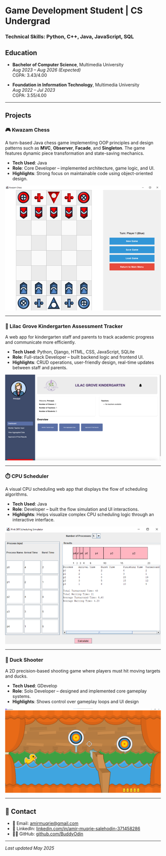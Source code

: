 # Game Development Student | CS Undergrad
### Technical Skills: Python, C++, Java, JavaScript, SQL

## Education
- **Bachelor of Computer Science**, Multimedia University  
  _Aug 2023 – Aug 2026 (Expected)_  
  CGPA: 3.43/4.00  

- **Foundation in Information Technology**, Multimedia University  
  _Aug 2022 – Jul 2023_  
  CGPA: 3.55/4.00  

---

## Projects

### 🎮 Kwazam Chess
A turn-based Java chess game implementing OOP principles and design patterns such as **MVC**, **Observer**, **Facade**, and **Singleton**. The game features dynamic piece transformation and state-saving mechanics.

- **Tech Used**: Java
- **Role**: Core Developer – implemented architecture, game logic, and UI.
- **Highlights**: Strong focus on maintainable code using object-oriented design.

![Kwazam Chess Screenshot](assets/kwazamchess.png) 

---

### 🧮 Lilac Grove Kindergarten Assessment Tracker
A web app for kindergarten staff and parents to track academic progress and communicate more efficiently.

- **Tech Used**: Python, Django, HTML, CSS, JavaScript, SQLite
- **Role**: Full-stack Developer – built backend logic and frontend UI.
- **Highlights**: CRUD operations, user-friendly design, real-time updates between staff and parents.

![Lilac Grove Screenshot](assets/lilacgrove.png)  

---

### ⏱️ CPU Scheduler
A visual CPU scheduling web app that displays the flow of scheduling algorithms.

- **Tech Used**: Java
- **Role**: Developer – built the flow simulation and UI interactions.
- **Highlights**: Helps visualize complex CPU scheduling logic through an interactive interface.

![CPU Scheduler Screenshot](assets/cpuscheduler.png)  

---

### 🐤 Duck Shooter
A 2D precision-based shooting game where players must hit moving targets and ducks.

- **Tech Used**: GDevelop
- **Role**: Solo Developer – designed and implemented core gameplay systems.
- **Highlights**:  Shows control over gameplay loops and UI design

![Duck Shooter Screenshot](assets/duckshooter.png) 

---

## 💬 Contact
- 📧 Email: [amirmuqrie@gmail.com](mailto:amirmuqrie@gmail.com)  
- 💼 LinkedIn: [linkedin.com/in/amir-muqrie-salehodin-371458286](https://www.linkedin.com/in/amir-muqrie-salehodin-371458286)  
- 🧑‍💻 GitHub: [github.com/BuddyOdin](https://github.com/BuddyOdin)

---

_Last updated May 2025_


